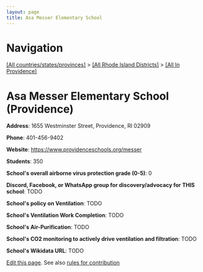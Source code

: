 ```yaml
---
layout: page
title: Asa Messer Elementary School
---
```

# Navigation

[[All countries/states/provinces]](../../..) > [[All Rhode Island Districts]](../..) > [[All In Providence]](..)

# Asa Messer Elementary School (Providence)

**Address**: 1655 Westminster Street, Providence, RI 02909

**Phone**: 401-456-9402

**Website**: <https://www.providenceschools.org/messer>

**Students**: 350

**School's overall airborne virus protection grade (0-5)**: 0

**Discord, Facebook, or WhatsApp group for discovery/advocacy for THIS school**: TODO

**School's policy on Ventilation**: TODO

**School's Ventilation Work Completion**: TODO

**School's Air-Purification**: TODO

**School's CO2 monitoring to actively drive ventilation and filtration**: TODO

**School's Wikidata URL**: TODO


[Edit this page](https://github.com/ventilate-schools/RI/edit/main/./Providence/Asa_Messer_Elementary_School.md). See also [rules for contribution](../../../contribution-rules/)
